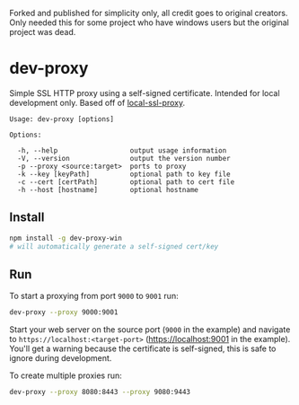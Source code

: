 Forked and published for simplicity only, all credit goes to original creators. Only needed this for some project who have windows users but the original project was dead.

dev-proxy
===============

Simple SSL HTTP proxy using a self-signed certificate. Intended for local development only. Based off of [local-ssl-proxy](https://github.com/cameronhunter/local-ssl-proxy).

```
Usage: dev-proxy [options]

Options:

  -h, --help                  output usage information
  -V, --version               output the version number
  -p --proxy <source:target>  ports to proxy
  -k --key [keyPath]          optional path to key file
  -c --cert [certPath]        optional path to cert file
  -h --host [hostname]        optional hostname
```

Install
-------
```sh
npm install -g dev-proxy-win
# will automatically generate a self-signed cert/key
```

Run
---
To start a proxying from port `9000` to `9001` run:
```sh
dev-proxy --proxy 9000:9001
```

Start your web server on the source port (`9000` in the example) and navigate to `https://localhost:<target-port>` ([https://localhost:9001](https://localhost:9001) in the example). You'll get a warning because the certificate is self-signed, this is safe to ignore during development.

To create multiple proxies run:
```sh
dev-proxy --proxy 8080:8443 --proxy 9080:9443
```
